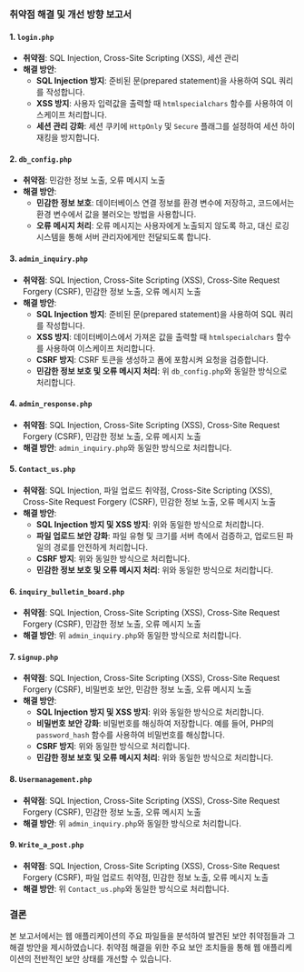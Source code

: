 ### 취약점 해결 및 개선 방향 보고서

#### 1. `login.php`
- **취약점**: SQL Injection, Cross-Site Scripting (XSS), 세션 관리
- **해결 방안**:
  - **SQL Injection 방지**: 준비된 문(prepared statement)을 사용하여 SQL 쿼리를 작성합니다.
  - **XSS 방지**: 사용자 입력값을 출력할 때 `htmlspecialchars` 함수를 사용하여 이스케이프 처리합니다.
  - **세션 관리 강화**: 세션 쿠키에 `HttpOnly` 및 `Secure` 플래그를 설정하여 세션 하이재킹을 방지합니다.

#### 2. `db_config.php`
- **취약점**: 민감한 정보 노출, 오류 메시지 노출
- **해결 방안**:
  - **민감한 정보 보호**: 데이터베이스 연결 정보를 환경 변수에 저장하고, 코드에서는 환경 변수에서 값을 불러오는 방법을 사용합니다.
  - **오류 메시지 처리**: 오류 메시지는 사용자에게 노출되지 않도록 하고, 대신 로깅 시스템을 통해 서버 관리자에게만 전달되도록 합니다.

#### 3. `admin_inquiry.php`
- **취약점**: SQL Injection, Cross-Site Scripting (XSS), Cross-Site Request Forgery (CSRF), 민감한 정보 노출, 오류 메시지 노출
- **해결 방안**:
  - **SQL Injection 방지**: 준비된 문(prepared statement)을 사용하여 SQL 쿼리를 작성합니다.
  - **XSS 방지**: 데이터베이스에서 가져온 값을 출력할 때 `htmlspecialchars` 함수를 사용하여 이스케이프 처리합니다.
  - **CSRF 방지**: CSRF 토큰을 생성하고 폼에 포함시켜 요청을 검증합니다.
  - **민감한 정보 보호 및 오류 메시지 처리**: 위 `db_config.php`와 동일한 방식으로 처리합니다.

#### 4. `admin_response.php`
- **취약점**: SQL Injection, Cross-Site Scripting (XSS), Cross-Site Request Forgery (CSRF), 민감한 정보 노출, 오류 메시지 노출
- **해결 방안**: `admin_inquiry.php`와 동일한 방식으로 처리합니다.

#### 5. `Contact_us.php`
- **취약점**: SQL Injection, 파일 업로드 취약점, Cross-Site Scripting (XSS), Cross-Site Request Forgery (CSRF), 민감한 정보 노출, 오류 메시지 노출
- **해결 방안**:
  - **SQL Injection 방지 및 XSS 방지**: 위와 동일한 방식으로 처리합니다.
  - **파일 업로드 보안 강화**: 파일 유형 및 크기를 서버 측에서 검증하고, 업로드된 파일의 경로를 안전하게 처리합니다.
  - **CSRF 방지**: 위와 동일한 방식으로 처리합니다.
  - **민감한 정보 보호 및 오류 메시지 처리**: 위와 동일한 방식으로 처리합니다.

#### 6. `inquiry_bulletin_board.php`
- **취약점**: SQL Injection, Cross-Site Scripting (XSS), Cross-Site Request Forgery (CSRF), 민감한 정보 노출, 오류 메시지 노출
- **해결 방안**: 위 `admin_inquiry.php`와 동일한 방식으로 처리합니다.

#### 7. `signup.php`
- **취약점**: SQL Injection, Cross-Site Scripting (XSS), Cross-Site Request Forgery (CSRF), 비밀번호 보안, 민감한 정보 노출, 오류 메시지 노출
- **해결 방안**:
  - **SQL Injection 방지 및 XSS 방지**: 위와 동일한 방식으로 처리합니다.
  - **비밀번호 보안 강화**: 비밀번호를 해싱하여 저장합니다. 예를 들어, PHP의 `password_hash` 함수를 사용하여 비밀번호를 해싱합니다.
  - **CSRF 방지**: 위와 동일한 방식으로 처리합니다.
  - **민감한 정보 보호 및 오류 메시지 처리**: 위와 동일한 방식으로 처리합니다.

#### 8. `Usermanagement.php`
- **취약점**: SQL Injection, Cross-Site Scripting (XSS), Cross-Site Request Forgery (CSRF), 민감한 정보 노출, 오류 메시지 노출
- **해결 방안**: 위 `admin_inquiry.php`와 동일한 방식으로 처리합니다.

#### 9. `Write_a_post.php`
- **취약점**: SQL Injection, Cross-Site Scripting (XSS), Cross-Site Request Forgery (CSRF), 파일 업로드 취약점, 민감한 정보 노출, 오류 메시지 노출
- **해결 방안**: 위 `Contact_us.php`와 동일한 방식으로 처리합니다.

### 결론
본 보고서에서는 웹 애플리케이션의 주요 파일들을 분석하여 발견된 보안 취약점들과 그 해결 방안을 제시하였습니다. 
취약점 해결을 위한 주요 보안 조치들을 통해 웹 애플리케이션의 전반적인 보안 상태를 개선할 수 있습니다. 
